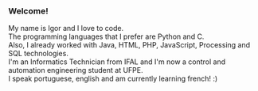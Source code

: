 ### Welcome!
My name is Igor and I love to code.<br />
The programming languages that I prefer are Python and C.<br />
Also, I already worked with Java, HTML, PHP, JavaScript, Processing and SQL technologies.<br />
I'm an Informatics Technician from IFAL and I'm now a control and automation engineering student at UFPE.<br />
I speak portuguese, english and am currently learning french! :)
